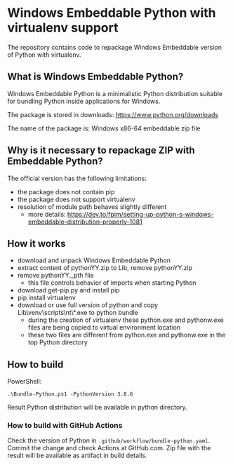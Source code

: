 # Windows Embeddable Python with virtualenv support

The repository contains code to repackage Windows Embeddable version of Python with virtualenv.

## What is Windows Embeddable Python?

Windows Embeddable Python is a minimalistic Python distribution suitable for bundling Python inside applications for Windows.

The package is stored in downloads: https://www.python.org/downloads

The name of the package is: Windows x86-64 embeddable zip file

## Why is it necessary to repackage ZIP with Embeddable Python?

The official version has the following limitations:
* the package does not contain pip
* the package does not support virtualenv
* resolution of module path behaves slightly different
    * more details: https://dev.to/fpim/setting-up-python-s-windows-embeddable-distribution-properly-1081

## How it works

* download and unpack Windows Embeddable Python
* extract content of pythonYY.zip to Lib, remove pythonYY.zip
* remove pythonYY._pth file
    * this file controls behavior of imports when starting Python
* download get-pip.py and install pip
* pip install virtualenv
* download or use full version of python and copy Lib\\venv\\scripts\\nt\\*.exe to python bundle
    * during the creation of virtualenv these python.exe and pythonw.exe files are being copied to virtual environment location
    * these two files are different from python.exe and pythonw.exe in the top Python directory

## How to build

PowerShell:
```
.\Bundle-Python.ps1 -PythonVersion 3.8.6
```

Result Python distribution will be available in python directory.

### How to build with GitHub Actions

Check the version of Python in ```.github/workflow/bundle-python.yaml```.
Commit the change and check Actions at GitHub.com.
Zip file with the result will be available as artifact in build details.
